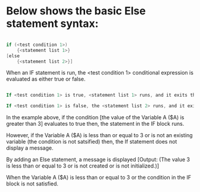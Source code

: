 # Below shows the basic Else statement syntax:

```powershell

if (<test condition 1>)
    {<statement list 1>}
[else
    {<statement list 2>}]

```

When an IF statement is run, the <test condition 1> conditional expression is evaluated as either true or false. 

```powershell

If <test condition 1> is true, <statement list 1> runs, and it exits the If statement.

If <test condition 1> is false, the <statement list 2> runs, and it exits the If statement.

```

In the example above, if the condition [the value of the Variable A ($A) is greater than 3] evaluates to true then, the statement in the IF block runs.

However, if the Variable A ($A) is less than or equal to 3 or is not an existing variable (the condition is not satsified) then, the If statement does not display a message.


By adding an Else statement, a message is displayed [Output: (The value 3 is less than or equal to 3 or is not created or is not initialized.)] 

When the Variable A ($A) is less than or equal to 3 or the condition in the IF block is not satisfied.
